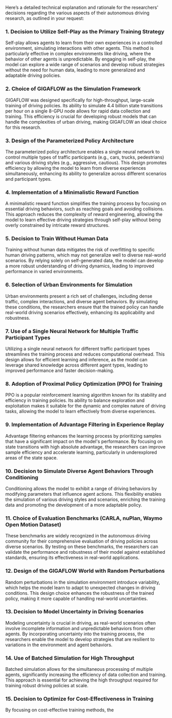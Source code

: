 Here’s a detailed technical explanation and rationale for the researchers' decisions regarding the various aspects of their autonomous driving research, as outlined in your request:

### 1. Decision to Utilize Self-Play as the Primary Training Strategy
Self-play allows agents to learn from their own experiences in a controlled environment, simulating interactions with other agents. This method is particularly effective in complex environments like driving, where the behavior of other agents is unpredictable. By engaging in self-play, the model can explore a wide range of scenarios and develop robust strategies without the need for human data, leading to more generalized and adaptable driving policies.

### 2. Choice of GIGAFLOW as the Simulation Framework
GIGAFLOW was designed specifically for high-throughput, large-scale training of driving policies. Its ability to simulate 4.4 billion state transitions per hour on a single 8-GPU node allows for rapid data collection and training. This efficiency is crucial for developing robust models that can handle the complexities of urban driving, making GIGAFLOW an ideal choice for this research.

### 3. Design of the Parameterized Policy Architecture
The parameterized policy architecture enables a single neural network to control multiple types of traffic participants (e.g., cars, trucks, pedestrians) and various driving styles (e.g., aggressive, cautious). This design promotes efficiency by allowing the model to learn from diverse experiences simultaneously, enhancing its ability to generalize across different scenarios and participant types.

### 4. Implementation of a Minimalistic Reward Function
A minimalistic reward function simplifies the training process by focusing on essential driving behaviors, such as reaching goals and avoiding collisions. This approach reduces the complexity of reward engineering, allowing the model to learn effective driving strategies through self-play without being overly constrained by intricate reward structures.

### 5. Decision to Train Without Human Data
Training without human data mitigates the risk of overfitting to specific human driving patterns, which may not generalize well to diverse real-world scenarios. By relying solely on self-generated data, the model can develop a more robust understanding of driving dynamics, leading to improved performance in varied environments.

### 6. Selection of Urban Environments for Simulation
Urban environments present a rich set of challenges, including dense traffic, complex interactions, and diverse agent behaviors. By simulating these conditions, the researchers ensure that the trained policy can handle real-world driving scenarios effectively, enhancing its applicability and robustness.

### 7. Use of a Single Neural Network for Multiple Traffic Participant Types
Utilizing a single neural network for different traffic participant types streamlines the training process and reduces computational overhead. This design allows for efficient learning and inference, as the model can leverage shared knowledge across different agent types, leading to improved performance and faster decision-making.

### 8. Adoption of Proximal Policy Optimization (PPO) for Training
PPO is a popular reinforcement learning algorithm known for its stability and efficiency in training policies. Its ability to balance exploration and exploitation makes it suitable for the dynamic and complex nature of driving tasks, allowing the model to learn effectively from diverse experiences.

### 9. Implementation of Advantage Filtering in Experience Replay
Advantage filtering enhances the learning process by prioritizing samples that have a significant impact on the model's performance. By focusing on state transitions with high absolute advantage, the researchers can improve sample efficiency and accelerate learning, particularly in underexplored areas of the state space.

### 10. Decision to Simulate Diverse Agent Behaviors Through Conditioning
Conditioning allows the model to exhibit a range of driving behaviors by modifying parameters that influence agent actions. This flexibility enables the simulation of various driving styles and scenarios, enriching the training data and promoting the development of a more adaptable policy.

### 11. Choice of Evaluation Benchmarks (CARLA, nuPlan, Waymo Open Motion Dataset)
These benchmarks are widely recognized in the autonomous driving community for their comprehensive evaluation of driving policies across diverse scenarios. By testing on these benchmarks, the researchers can validate the performance and robustness of their model against established standards, ensuring its effectiveness in real-world applications.

### 12. Design of the GIGAFLOW World with Random Perturbations
Random perturbations in the simulation environment introduce variability, which helps the model learn to adapt to unexpected changes in driving conditions. This design choice enhances the robustness of the trained policy, making it more capable of handling real-world uncertainties.

### 13. Decision to Model Uncertainty in Driving Scenarios
Modeling uncertainty is crucial in driving, as real-world scenarios often involve incomplete information and unpredictable behaviors from other agents. By incorporating uncertainty into the training process, the researchers enable the model to develop strategies that are resilient to variations in the environment and agent behaviors.

### 14. Use of Batched Simulation for High Throughput
Batched simulation allows for the simultaneous processing of multiple agents, significantly increasing the efficiency of data collection and training. This approach is essential for achieving the high throughput required for training robust driving policies at scale.

### 15. Decision to Optimize for Cost-Effectiveness in Training
By focusing on cost-effective training methods, the